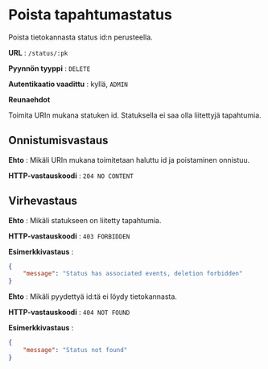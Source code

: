 # Poista tapahtumastatus

Poista tietokannasta status id:n perusteella.

**URL** : `/status/:pk`

**Pyynnön tyyppi** : `DELETE`

**Autentikaatio vaadittu** : kyllä, `ADMIN`

**Reunaehdot**

Toimita URIn mukana statuken id. Statuksella ei saa olla liitettyjä tapahtumia.

## Onnistumisvastaus

**Ehto** : Mikäli URIn mukana toimitetaan haluttu id ja poistaminen onnistuu.

**HTTP-vastauskoodi** : `204 NO CONTENT`

## Virhevastaus

**Ehto** : Mikäli statukseen on liitetty tapahtumia.

**HTTP-vastauskoodi** : `403 FORBIDDEN`

**Esimerkkivastaus** :

```json
{
    "message": "Status has associated events, deletion forbidden"
}

```

**Ehto** : Mikäli pyydettyä id:tä ei löydy tietokannasta.

**HTTP-vastauskoodi** : `404 NOT FOUND`

**Esimerkkivastaus** :

```json
{
    "message": "Status not found"
}
```